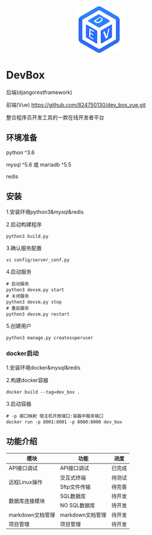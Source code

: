 <div align="center">
    <img src="static/faviconmin.png"/>
</div>

# DevBox

后端(djangorestframework)

前端(Vue) https://github.com/824750130/dev_box_vue.git

整合程序员开发工具的一款在线开发者平台



## 环境准备

python ^3.6

mysql ^5.6 或 mariadb ^5.5

redis



## 安装

1.安装环境python3&mysql&redis



2.启动构建程序

```shell
python3 build.py
```



3.确认服务配置

```shell
vi config/server_conf.py
```



4.启动服务

```shell
# 启动服务
python3 devsm.py start
# 关闭服务
python3 devsm.py stop
# 重启服务
python3 devsm.py restart
```


5.创建用户
```shell
python3 manage.py createsuperuser
```



### docker启动

1.安装环境docker&mysql&redis



2.构建docker容器

```shell
docker build --tag=dev_box .
```



3.启动容器

```shell
# -p 端口映射 宿主机开放端口:容器中服务端口
docker run -p 8001:8001 -p 8000:8000 dev_box
```



## 功能介绍

<table>
  <thead style="text-align: center">
    <tr>
      <th>模块</th>
      <th>功能</th>
      <th>进度</th>
    </tr>
  </thead>
  <tbody>
    <tr>
      <td>API接口调试</td>
      <td>API接口调试</td>
      <td>已完成</td>
    </tr>
    <tr>
      <td rowspan="2">远程Linux操作</td>
      <td>交互式终端</td>
      <td>待测试</td>
    </tr>
    <tr>
      <td>Sftp文件传输</td>
      <td>待完善</td>
    </tr>
    <tr>
      <td rowspan="2">数据库连接模块</td>
      <td>SQL数据库</td>
      <td>待开发</td>
    </tr>
    <tr>
      <td>NO SQL数据库</td>
      <td>待开发</td>
    </tr>
    <tr>
      <td>markdown文档管理</td>
      <td>markdown文档管理</td>
      <td>待开发</td>
    </tr>
    <tr>
      <td>项目管理</td>
      <td>项目管理</td>
      <td>待开发</td>
    </tr>
  </tbody>
</table>
